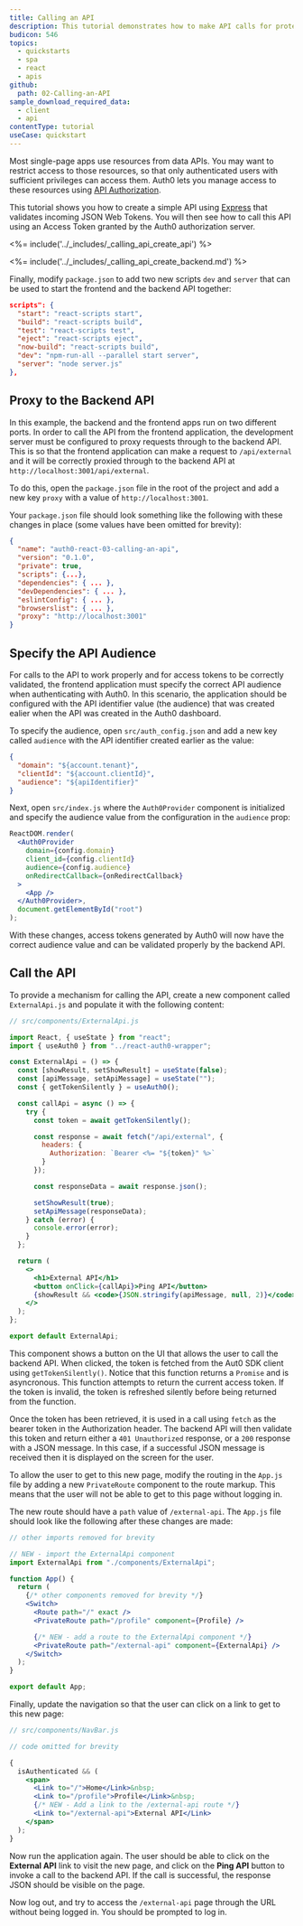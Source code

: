 ```yaml
---
title: Calling an API
description: This tutorial demonstrates how to make API calls for protected resources on your server.
budicon: 546
topics:
  - quickstarts
  - spa
  - react
  - apis
github:
  path: 02-Calling-an-API
sample_download_required_data:
  - client
  - api
contentType: tutorial
useCase: quickstart
---
```


<!-- markdownlint-disable MD041 MD002 -->

Most single-page apps use resources from data APIs. You may want to restrict access to those resources, so that only authenticated users with sufficient privileges can access them. Auth0 lets you manage access to these resources using [API Authorization](/api-auth).

This tutorial shows you how to create a simple API using [Express](https://expressjs.com) that validates incoming JSON Web Tokens. You will then see how to call this API using an Access Token granted by the Auth0 authorization server.

<%= include('../_includes/_calling_api_create_api') %>

<%= include('../_includes/_calling_api_create_backend.md') %>

Finally, modify `package.json` to add two new scripts `dev` and `server` that can be used to start the frontend and the backend API together:

```json
scripts": {
  "start": "react-scripts start",
  "build": "react-scripts build",
  "test": "react-scripts test",
  "eject": "react-scripts eject",
  "now-build": "react-scripts build",
  "dev": "npm-run-all --parallel start server",
  "server": "node server.js"
},
```

## Proxy to the Backend API

In this example, the backend and the frontend apps run on two different ports. In order to call the API from the frontend application, the development server must be configured to proxy requests through to the backend API. This is so that the frontend application can make a request to `/api/external` and it will be correctly proxied through to the backend API at `http://localhost:3001/api/external`.

To do this, open the `package.json` file in the root of the project and add a new key `proxy` with a value of `http://localhost:3001`.

Your `package.json` file should look something like the following with these changes in place (some values have been omitted for brevity):

```json
{
  "name": "auth0-react-03-calling-an-api",
  "version": "0.1.0",
  "private": true,
  "scripts": {...},
  "dependencies": { ... },
  "devDependencies": { ... },
  "eslintConfig": { ... },
  "browserslist": { ... },
  "proxy": "http://localhost:3001"
}
```

## Specify the API Audience

For calls to the API to work properly and for access tokens to be correctly validated, the frontend application must specify the correct API audience when authenticating with Auth0. In this scenario, the application should be configured with the API identifier value (the audience) that was created ealier when the API was created in the Auth0 dashboard.

To specify the audience, open `src/auth_config.json` and add a new key called `audience` with the API identifier created earlier as the value:

```json
{
  "domain": "${account.tenant}",
  "clientId": "${account.clientId}",
  "audience": "${apiIdentifier}"
}
```

Next, open `src/index.js` where the `Auth0Provider` component is initialized and specify the audience value from the configuration in the `audience` prop:

```jsx
ReactDOM.render(
  <Auth0Provider
    domain={config.domain}
    client_id={config.clientId}
    audience={config.audience}
    onRedirectCallback={onRedirectCallback}
  >
    <App />
  </Auth0Provider>,
  document.getElementById("root")
);
```

With these changes, access tokens generated by Auth0 will now have the correct audience value and can be validated properly by the backend API.

## Call the API

To provide a mechanism for calling the API, create a new component called `ExternalApi.js` and populate it with the following content:

```jsx
// src/components/ExternalApi.js

import React, { useState } from "react";
import { useAuth0 } from "../react-auth0-wrapper";

const ExternalApi = () => {
  const [showResult, setShowResult] = useState(false);
  const [apiMessage, setApiMessage] = useState("");
  const { getTokenSilently } = useAuth0();

  const callApi = async () => {
    try {
      const token = await getTokenSilently();

      const response = await fetch("/api/external", {
        headers: {
          Authorization: `Bearer <%= "${token}" %>`
        }
      });

      const responseData = await response.json();

      setShowResult(true);
      setApiMessage(responseData);
    } catch (error) {
      console.error(error);
    }
  };

  return (
    <>
      <h1>External API</h1>
      <button onClick={callApi}>Ping API</button>
      {showResult && <code>{JSON.stringify(apiMessage, null, 2)}</code>}
    </>
  );
};

export default ExternalApi;
```

This component shows a button on the UI that allows the user to call the backend API. When clicked, the token is fetched from the Aut0 SDK client using `getTokenSilently()`. Notice that this function returns a `Promise` and is asyncronous. This function attempts to return the current access token. If the token is invalid, the token is refreshed silently before being returned from the function.

Once the token has been retrieved, it is used in a call using `fetch` as the bearer token in the Authorization header. The backend API will then validate this token and return either a `401 Unauthorized` response, or a `200` response with a JSON message. In this case, if a successful JSON message is received then it is displayed on the screen for the user.

To allow the user to get to this new page, modify the routing in the `App.js` file by adding a new `PrivateRoute` component to the route markup. This means that the user will not be able to get to this page without logging in.

The new route should have a `path` value of `/external-api`. The `App.js` file should look like the following after these changes are made:

```jsx
// other imports removed for brevity

// NEW - import the ExternalApi component
import ExternalApi from "./components/ExternalApi";

function App() {
  return (
    {/* other components removed for brevity */}
    <Switch>
      <Route path="/" exact />
      <PrivateRoute path="/profile" component={Profile} />

      {/* NEW - add a route to the ExternalApi component */}
      <PrivateRoute path="/external-api" component={ExternalApi} />
    </Switch>
  );
}

export default App;
```

Finally, update the navigation so that the user can click on a link to get to this new page:

```jsx
// src/components/NavBar.js

// code omitted for brevity

{
  isAuthenticated && (
    <span>
      <Link to="/">Home</Link>&nbsp;
      <Link to="/profile">Profile</Link>&nbsp;
      {/* NEW - Add a link to the /external-api route */}
      <Link to="/external-api">External API</Link>
    </span>
  );
}
```

Now run the application again. The user should be able to click on the **External API** link to visit the new page, and click on the **Ping API** button to invoke a call to the backend API. If the call is successful, the response JSON should be visible on the page.

Now log out, and try to access the `/external-api` page through the URL without being logged in. You should be prompted to log in.
